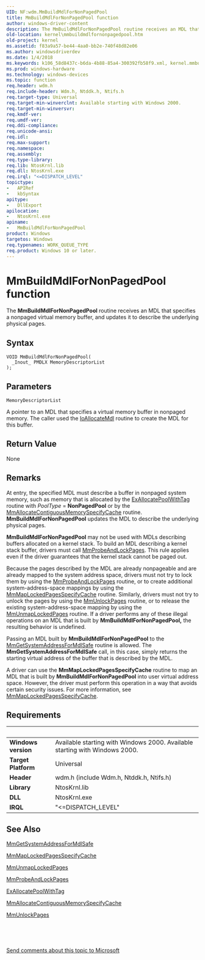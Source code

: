 ```yaml
---
UID: NF:wdm.MmBuildMdlForNonPagedPool
title: MmBuildMdlForNonPagedPool function
author: windows-driver-content
description: The MmBuildMdlForNonPagedPool routine receives an MDL that specifies a nonpaged virtual memory buffer, and updates it to describe the underlying physical pages.
old-location: kernel\mmbuildmdlfornonpagedpool.htm
old-project: kernel
ms.assetid: f83a9a57-be44-4aa0-bb2e-740f48d82e06
ms.author: windowsdriverdev
ms.date: 1/4/2018
ms.keywords: k106_58d8437c-b6da-4b88-85a4-300392fb58f9.xml, kernel.mmbuildmdlfornonpagedpool, wdm/MmBuildMdlForNonPagedPool, MmBuildMdlForNonPagedPool routine [Kernel-Mode Driver Architecture], MmBuildMdlForNonPagedPool
ms.prod: windows-hardware
ms.technology: windows-devices
ms.topic: function
req.header: wdm.h
req.include-header: Wdm.h, Ntddk.h, Ntifs.h
req.target-type: Universal
req.target-min-winverclnt: Available starting with Windows 2000.
req.target-min-winversvr: 
req.kmdf-ver: 
req.umdf-ver: 
req.ddi-compliance: 
req.unicode-ansi: 
req.idl: 
req.max-support: 
req.namespace: 
req.assembly: 
req.type-library: 
req.lib: NtosKrnl.lib
req.dll: NtosKrnl.exe
req.irql: "<=DISPATCH_LEVEL"
topictype:
-	APIRef
-	kbSyntax
apitype:
-	DllExport
apilocation:
-	NtosKrnl.exe
apiname:
-	MmBuildMdlForNonPagedPool
product: Windows
targetos: Windows
req.typenames: WORK_QUEUE_TYPE
req.product: Windows 10 or later.
---
```



# MmBuildMdlForNonPagedPool function
The <b>MmBuildMdlForNonPagedPool</b> routine receives an MDL that specifies a nonpaged virtual memory buffer, and updates it to describe the underlying physical pages.

## Syntax

````
VOID MmBuildMdlForNonPagedPool(
  _Inout_ PMDLX MemoryDescriptorList
);
````

## Parameters

`MemoryDescriptorList`

A pointer to an MDL that specifies a virtual memory buffer in nonpaged memory. The caller used the <a href="..\wdm\nf-wdm-ioallocatemdl.md">IoAllocateMdl</a> routine to create the MDL for this buffer.


## Return Value

None

## Remarks

At entry, the specified MDL must describe a buffer in nonpaged system memory, such as memory that is allocated by the <a href="..\wdm\nf-wdm-exallocatepoolwithtag.md">ExAllocatePoolWithTag</a> routine with <i>PoolType</i> = <b>NonPagedPool</b> or by the <a href="..\wdm\nf-wdm-mmallocatecontiguousmemoryspecifycache.md">MmAllocateContiguousMemorySpecifyCache</a> routine. <b>MmBuildMdlForNonPagedPool</b> updates the MDL to describe the underlying physical pages.

<b>MmBuildMdlForNonPagedPool</b> may not be used with MDLs describing buffers allocated on a kernel stack. To build an MDL describing a kernel stack buffer, drivers must call <a href="..\wdm\nf-wdm-mmprobeandlockpages.md">MmProbeAndLockPages</a>. This rule applies even if the driver guarantees that the kernel stack cannot be paged out.

Because the pages described by the MDL are already nonpageable and are already mapped to the system address space, drivers must not try to lock them by using the <a href="..\wdm\nf-wdm-mmprobeandlockpages.md">MmProbeAndLockPages</a> routine, or to create additional system-address-space mappings by using the <a href="..\wdm\nf-wdm-mmmaplockedpagesspecifycache.md">MmMapLockedPagesSpecifyCache</a> routine. Similarly, drivers must not try to unlock the pages by using the <a href="..\wdm\nf-wdm-mmunlockpages.md">MmUnlockPages</a> routine, or to release the existing system-address-space mapping by using the <a href="..\wdm\nf-wdm-mmunmaplockedpages.md">MmUnmapLockedPages</a> routine. If a driver performs any of these illegal operations on an MDL that is built by <b>MmBuildMdlForNonPagedPool,</b> the resulting behavior is undefined.

Passing an MDL built by <b>MmBuildMdlForNonPagedPool</b> to the <a href="https://msdn.microsoft.com/library/windows/hardware/ff554559">MmGetSystemAddressForMdlSafe</a> routine is allowed. The <b>MmGetSystemAddressForMdlSafe</b> call, in this case, simply returns the starting virtual address of the buffer that is described by the MDL.

A driver can use the <b>MmMapLockedPagesSpecifyCache</b> routine to map an MDL that is built by <b>MmBuildMdlForNonPagedPool</b> into user virtual address space. However, the driver must perform this operation in a way that avoids certain security issues. For more information, see <a href="..\wdm\nf-wdm-mmmaplockedpagesspecifycache.md">MmMapLockedPagesSpecifyCache</a>.

## Requirements
| &nbsp; | &nbsp; |
| ---- |:---- |
| **Windows version** | Available starting with Windows 2000. Available starting with Windows 2000. |
| **Target Platform** | Universal |
| **Header** | wdm.h (include Wdm.h, Ntddk.h, Ntifs.h) |
| **Library** | NtosKrnl.lib |
| **DLL** | NtosKrnl.exe |
| **IRQL** | "<=DISPATCH_LEVEL" |

## See Also

<a href="https://msdn.microsoft.com/library/windows/hardware/ff554559">MmGetSystemAddressForMdlSafe</a>

<a href="..\wdm\nf-wdm-mmmaplockedpagesspecifycache.md">MmMapLockedPagesSpecifyCache</a>

<a href="..\wdm\nf-wdm-mmunmaplockedpages.md">MmUnmapLockedPages</a>

<a href="..\wdm\nf-wdm-mmprobeandlockpages.md">MmProbeAndLockPages</a>

<a href="..\wdm\nf-wdm-exallocatepoolwithtag.md">ExAllocatePoolWithTag</a>

<a href="..\wdm\nf-wdm-mmallocatecontiguousmemoryspecifycache.md">MmAllocateContiguousMemorySpecifyCache</a>

<a href="..\wdm\nf-wdm-mmunlockpages.md">MmUnlockPages</a>

 

 

<a href="mailto:wsddocfb@microsoft.com?subject=Documentation%20feedback [kernel\kernel]:%20MmBuildMdlForNonPagedPool routine%20 RELEASE:%20(1/4/2018)&amp;body=%0A%0APRIVACY STATEMENT%0A%0AWe use your feedback to improve the documentation. We don't use your email address for any other purpose, and we'll remove your email address from our system after the issue that you're reporting is fixed. While we're working to fix this issue, we might send you an email message to ask for more info. Later, we might also send you an email message to let you know that we've addressed your feedback.%0A%0AFor more info about Microsoft's privacy policy, see http://privacy.microsoft.com/en-us/default.aspx." title="Send comments about this topic to Microsoft">Send comments about this topic to Microsoft</a>